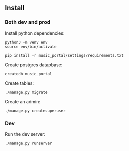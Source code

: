 Install
-------

### Both dev and prod

Install python dependencies:

    python3 -m venv env
    source env/bin/activate

    pip install -r music_portal/settings/requirements.txt

Create postgres datapbase:

    createdb music_portal

Create tables:

    ./manage.py migrate

Create an admin:

    ./manage.py createsuperuser

### Dev

Run the dev server:

    ./manage.py runserver